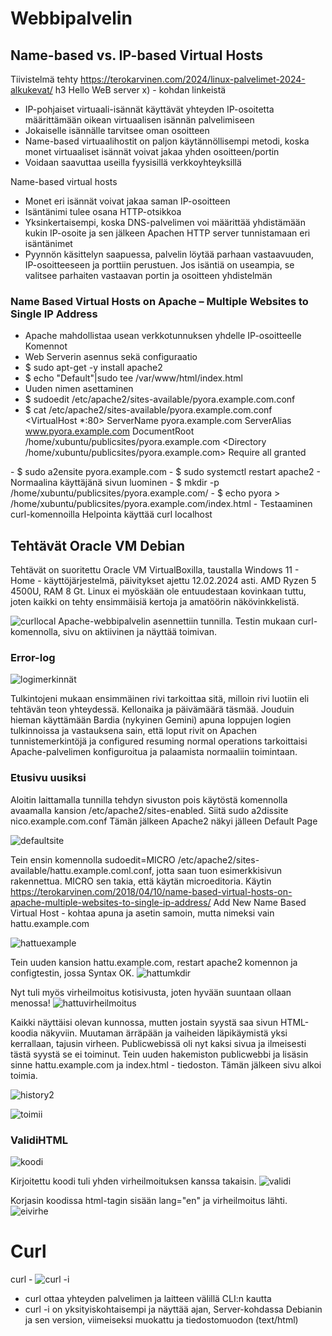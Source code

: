 # Webbipalvelin

## Name-based vs. IP-based Virtual Hosts
Tiivistelmä tehty https://terokarvinen.com/2024/linux-palvelimet-2024-alkukevat/ h3 Hello WeB server x) - kohdan linkeistä

- IP-pohjaiset virtuaali-isännät käyttävät yhteyden IP-osoitetta määrittämään oikean virtuaalisen isännän palvelimiseen
- Jokaiselle isännälle tarvitsee oman osoitteen
- Name-based virtuaalihostit on paljon käytännöllisempi metodi, koska monet virtuaaliset isännät voivat jakaa yhden osoitteen/portin
- Voidaan saavuttaa useilla fyysisillä verkkoyhteyksillä

Name-based virtual hosts
- Monet eri isännät voivat jakaa saman IP-osoitteen
- Isäntänimi tulee osana HTTP-otsikkoa
- Yksinkertaisempi, koska DNS-palvelimen voi määrittää yhdistämään kukin IP-osoite ja sen jälkeen Apachen HTTP server tunnistamaan eri isäntänimet
- Pyynnön käsittelyn saapuessa, palvelin löytää parhaan vastaavuuden, IP-osoitteeseen ja porttiin perustuen. Jos isäntiä on useampia, se valitsee parhaiten vastaavan portin ja osoitteen yhdistelmän

### Name Based Virtual Hosts on Apache – Multiple Websites to Single IP Address
- Apache mahdollistaa usean verkkotunnuksen yhdelle IP-osoitteelle
Komennot
- Web Serverin asennus sekä configuraatio
- $ sudo apt-get -y install apache2
- $ echo "Default"|sudo tee /var/www/html/index.html
- Uuden nimen asettaminen
- $ sudoedit /etc/apache2/sites-available/pyora.example.com.conf
- $ cat /etc/apache2/sites-available/pyora.example.com.conf
<VirtualHost *:80>
 ServerName pyora.example.com
 ServerAlias www.pyora.example.com
 DocumentRoot /home/xubuntu/publicsites/pyora.example.com
 <Directory /home/xubuntu/publicsites/pyora.example.com>
   Require all granted
 </Directory>
</VirtualHost>
- $ sudo a2ensite pyora.example.com
- $ sudo systemctl restart apache2
- Normaalina käyttäjänä sivun luominen
- $ mkdir -p /home/xubuntu/publicsites/pyora.example.com/
- $ echo pyora > /home/xubuntu/publicsites/pyora.example.com/index.html
- Testaaminen curl-komennoilla
  Helpointa käyttää curl localhost

## Tehtävät Oracle VM Debian
Tehtävät on suoritettu Oracle VM VirtualBoxilla, taustalla Windows 11 - Home - käyttöjärjestelmä, päivitykset ajettu 12.02.2024 asti. AMD Ryzen 5 4500U, RAM 8 Gt. Linux ei myöskään ole entuudestaan kovinkaan tuttu, joten kaikki on tehty ensimmäisiä kertoja ja amatöörin näkövinkkelistä.

![curllocal](https://github.com/NicoSaario/Tunti1/assets/156778628/87de5cb7-9e08-4244-9935-baa41084c1cb)
Apache-webbipalvelin asennettiin tunnilla. Testin mukaan curl-komennolla, sivu on aktiivinen ja näyttää toimivan.

### Error-log
![logimerkinnät](https://github.com/NicoSaario/Tunti1/assets/156778628/9f030a2b-faea-45bd-8fd4-19c57763a4d9)

Tulkintojeni mukaan ensimmäinen rivi tarkoittaa sitä, milloin rivi luotiin eli tehtävän teon yhteydessä. Kellonaika ja päivämäärä täsmää.
Jouduin hieman käyttämään Bardia (nykyinen Gemini) apuna loppujen logien tulkinnoissa ja vastauksena sain, että loput rivit on Apachen tunnistemerkintöjä ja configured resuming normal operations tarkoittaisi Apache-palvelimen konfiguroitua ja palaamista normaaliin toimintaan.

### Etusivu uusiksi
Aloitin laittamalla tunnilla tehdyn sivuston pois käytöstä komennolla avaamalla kansion /etc/apache2/sites-enabled. Siitä sudo a2dissite nico.example.com.conf
Tämän jälkeen Apache2 näkyi jälleen Default Page

![defaultsite](https://github.com/NicoSaario/Tunti1/assets/156778628/850f4571-a580-4200-810d-0dd8c8d684de)

Tein ensin komennolla sudoedit=MICRO /etc/apache2/sites-available/hattu.example.coml.conf, jotta saan tuon esimerkkisivun rakennettua. MICRO sen takia, että käytän microeditoria. Käytin https://terokarvinen.com/2018/04/10/name-based-virtual-hosts-on-apache-multiple-websites-to-single-ip-address/ Add New Name Based Virtual Host - kohtaa apuna ja asetin samoin, mutta nimeksi vain hattu.example.com

![hattuexample](https://github.com/NicoSaario/Tunti1/assets/156778628/229d4fc2-7bf0-4acc-af40-bc1d36432a22)

Tein uuden kansion hattu.example.com, restart apache2 komennon ja configtestin, jossa Syntax OK.
![hattumkdir](https://github.com/NicoSaario/Tunti1/assets/156778628/48ef9554-1e2f-4175-9ca0-dc01251c0528)

Nyt tuli myös virheilmoitus kotisivusta, joten hyvään suuntaan ollaan menossa!
![hattuvirheilmoitus](https://github.com/NicoSaario/Tunti1/assets/156778628/aa8f3c84-0aa5-4670-a43d-6dcca91fc0af)

Kaikki näyttäisi olevan kunnossa, mutten jostain syystä saa sivun HTML-koodia näkyviin. 
Muutaman ärräpään ja vaiheiden läpikäymistä yksi kerrallaan, tajusin virheen. Publicwebissä oli nyt kaksi sivua ja ilmeisesti tästä syystä se ei toiminut.
Tein uuden hakemiston publicwebbi ja lisäsin sinne hattu.example.com ja index.html - tiedoston. Tämän jälkeen sivu alkoi toimia.

![history2](https://github.com/NicoSaario/Tunti1/assets/156778628/9e5eb527-d818-4bb6-bff7-9b8cfef38b99)

![toimii](https://github.com/NicoSaario/Tunti1/assets/156778628/20b695b7-3f27-4656-8e48-15c676ac1206)

### ValidiHTML
![koodi](https://github.com/NicoSaario/Tunti1/assets/156778628/6c771755-79c0-40ae-aaaa-a04a56558944)

Kirjoitettu koodi tuli yhden virheilmoituksen kanssa takaisin.
![validi](https://github.com/NicoSaario/Tunti1/assets/156778628/5e2819bb-2377-4d39-bc32-5d527cf4f4ae)

Korjasin koodissa html-tagin sisään lang="en" ja virheilmoitus lähti.
![eivirhe](https://github.com/NicoSaario/Tunti1/assets/156778628/58058b0a-9e5d-4de0-918a-dbf9f77bf9a7)

# Curl
curl -
![curl -i](https://github.com/NicoSaario/Tunti1/assets/156778628/4497aa78-8887-4b5d-b0fe-e10eeb79ffad)
- curl ottaa yhteyden palvelimen ja laitteen välillä CLI:n kautta
- curl -i on yksityiskohtaisempi ja näyttää ajan, Server-kohdassa Debianin ja sen version, viimeiseksi muokattu ja tiedostomuodon (text/html)






